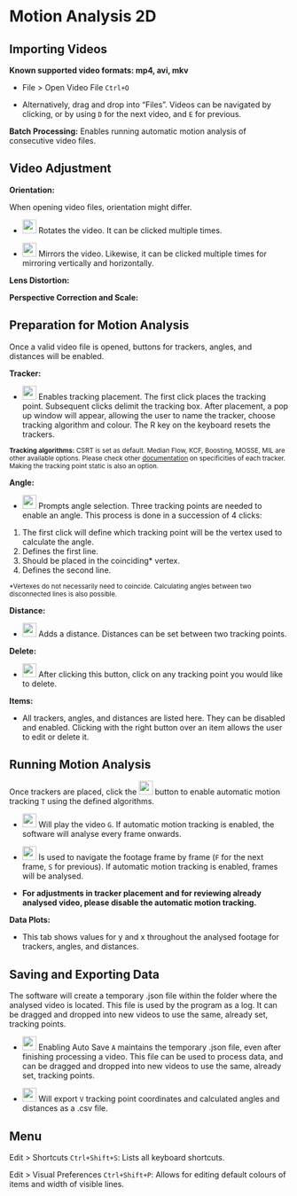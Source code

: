 # Motion Analysis 2D

<!-- OPERATION -->
## Importing Videos
<b>Known supported video formats: mp4, avi, mkv</b>

* File > Open Video File `Ctrl+O`

* Alternatively, drag and drop into “Files”. Videos can be navigated by clicking, or by using `D` for the next video, and `E` for previous. 

<b>Batch Processing:</b> Enables running automatic motion analysis of consecutive video files. 

## Video Adjustment
<b>Orientation:</b>

When opening video files, orientation might differ.

* <img src="https://github.com/cps-lab-saga/motion-analysis-2d/assets/54865993/0fac391c-fc27-4d59-85cc-b2ebe65c4bfa" width="25"> Rotates the video. It can be clicked multiple times.

* <img src="https://github.com/cps-lab-saga/motion-analysis-2d/assets/54865993/d65b79ba-920b-44ac-a22a-16dd28b3edfd" width="25"> Mirrors the video. Likewise, it can be clicked multiple times for mirroring vertically and horizontally. 

<b>Lens Distortion:</b>

<b>Perspective Correction and Scale:</b>

## Preparation for Motion Analysis 
Once a valid video file is opened, buttons for trackers, angles, and distances will be enabled. 

<b>Tracker:</b>

* <img src="https://github.com/cps-lab-saga/motion-analysis-2d/assets/54865993/26f721a8-daa6-4d73-8cfb-0db552b81b00" width="25"> Enables tracking placement. The first click places the tracking point. Subsequent clicks delimit the tracking box. After placement, a pop up window will appear, allowing the user to name the tracker, choose tracking algorithm and colour. The R key on the keyboard resets the trackers. 

<sup><b>Tracking algorithms:</b>
CSRT is set as default. Median Flow, KCF, Boosting, MOSSE, MIL are other available options. Please check other [documentation](https://broutonlab.com/blog/opencv-object-tracking/) on specificities of each tracker. Making the tracking point static is also an option.</sup>

<b>Angle:</b>

* <img src="https://github.com/cps-lab-saga/motion-analysis-2d/assets/54865993/8d9c24a5-d47e-46bd-a2b2-928c44d52e12" width="25"> Prompts angle selection. Three tracking points are needed to enable an angle. This process is done in a succession of 4 clicks: 

1. The first click will define which tracking point will be the vertex used to calculate the angle.
2. Defines the first line.
3. Should be placed in the coinciding* vertex.
4. Defines the second line.

<sup>*Vertexes do not necessarily need to coincide. Calculating angles between two disconnected lines is also possible.</sup>

<b>Distance:</b>

* <img src="https://github.com/cps-lab-saga/motion-analysis-2d/assets/54865993/14ab0dcd-5cc5-4200-82d1-5ab765ba9a18" width="25"> Adds a distance. Distances can be set between two tracking points. 

<b>Delete:</b>

* <img src="https://github.com/cps-lab-saga/motion-analysis-2d/assets/54865993/7c89e353-740f-438b-a168-46dc1806cba4" width="25"> After clicking this button, click on any tracking point you would like to delete.

<b>Items:</b>
* All trackers, angles, and distances are listed here. They can be disabled and enabled. Clicking with the right button over an item allows the user to edit or delete it. 

## Running Motion Analysis

Once trackers are placed, click the <img src="https://github.com/cps-lab-saga/motion-analysis-2d/assets/54865993/00982162-56ac-4ab3-babd-f63b5ec286b5" width="25">
 button to enable automatic motion tracking `T` using the defined algorithms. 

* <img src="https://github.com/cps-lab-saga/motion-analysis-2d/assets/54865993/890b05e7-0a9d-44dc-bf72-ca3ae97671be" width="25"> Will play the video `G`. If automatic motion tracking is enabled, the software will analyse every frame onwards. 

* <img src="https://github.com/cps-lab-saga/motion-analysis-2d/assets/54865993/aba3e838-c327-43d0-8c64-7ad7bfcf0840" height="25"> Is used to navigate the footage frame by frame (`F` for the next frame, `S` for previous). If automatic motion tracking is enabled, frames will be analysed.

* <b>For adjustments in tracker placement and for reviewing already analysed video, please disable the automatic motion tracking.</b>

<b>Data Plots:</b>
* This tab shows values for y and x throughout the analysed footage for trackers, angles, and distances. 

## Saving and Exporting Data

The software will create a temporary .json file within the folder where the analysed video is located. This file is used by the program as a log. It can be dragged and dropped into new videos to use the same, already set, tracking points. 

* <img src="https://github.com/cps-lab-saga/motion-analysis-2d/assets/54865993/137f68e9-7740-469f-8bdb-fcdee466c16e" height="25"> Enabling Auto Save `A` maintains the temporary .json file, even after finishing processing a video. This file can be used to process data, and can be dragged and dropped into new videos to use the same, already set, tracking points.

* <img src="https://github.com/cps-lab-saga/motion-analysis-2d/assets/54865993/e29a8d24-60b8-4784-9ba4-d77340ac5b55" height="25"> Will export `V` tracking point coordinates and calculated angles and distances as a .csv file.
  
## Menu

Edit > Shortcuts `Ctrl+Shift+S`: Lists all keyboard shortcuts.

Edit > Visual Preferences `Ctrl+Shift+P`: Allows for editing default colours of items and width of visible lines. 




